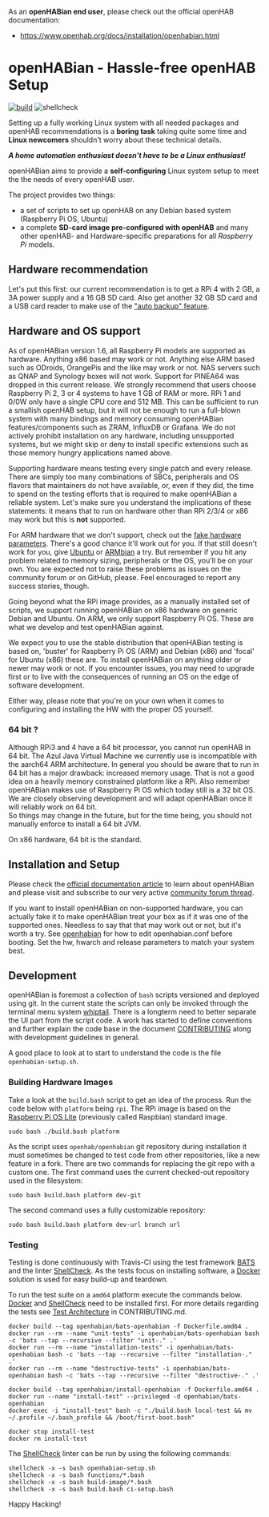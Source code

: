 ﻿As an **openHABian end user**, please check out the official openHAB
documentation:  
-   <https://www.openhab.org/docs/installation/openhabian.html>

# openHABian - Hassle-free openHAB Setup
[![build](https://travis-ci.org/openhab/openhabian.svg?branch=master)](https://travis-ci.com/github/openhab/openhabian)
![shellcheck](https://github.com/openhab/openhabian/workflows/shellcheck/badge.svg?branch=master)

Setting up a fully working Linux system with all needed packages and openHAB
recommendations is a **boring task** taking quite some time and
**Linux newcomers** shouldn't worry about these technical details.

***A home automation enthusiast doesn't have to be a Linux enthusiast!***

openHABian aims to provide a **self-configuring** Linux system setup to meet the
the needs of every openHAB user.

The project provides two things:

*   a set of scripts to set up openHAB on any Debian based system
    (Raspberry Pi OS, Ubuntu)
*   a complete **SD-card image pre-configured with openHAB** and many other
    openHAB- and Hardware-specific preparations for all *Raspberry Pi* models.

## Hardware recommendation
Let's put this first: our current recommendation is to get a RPi 4 with 2 GB,
a 3A power supply and a 16 GB SD card.
Also get another 32 GB SD card and a USB card reader to make use of the
["auto backup" feature](openhabian.md/#Auto-Backup).

## Hardware and OS support
As of openHABian version 1.6, all Raspberry Pi models are supported as hardware.
Anything x86 based may work or not. Anything else ARM based such as ODroids,
OrangePis and the like may work or not. NAS servers such as QNAP and Synology
boxes will not work. Support for PINEA64 was dropped in this current release.
We strongly recommend that users choose Raspberry Pi 2, 3 or 4 systems to have
1 GB of RAM or more. RPi 1 and 0/0W only have a single CPU core and 512 MB.
This can be sufficient to run a smallish openHAB setup, but it will
not be enough to run a full-blown system with many bindings and memory consuming
openHABian features/components such as ZRAM, InfluxDB or Grafana.
We do not actively prohibit installation on any hardware, including unsupported
systems, but we might skip or deny to install specific extensions such as those
memory hungry applications named above.

Supporting hardware means testing every single patch and every release. There
are simply too many combinations of SBCs, peripherals and OS flavors that
maintainers do not have available, or, even if they did, the time to spend on
the testing efforts that is required to make openHABian a reliable system.
Let's make sure you understand the implications of these statements: it means
that to run on hardware other than RPi 2/3/4 or x86 may work but this is
**not** supported.

For ARM hardware that we don't support, check out the [fake hardware parameters](openhabian.md/#fake-hardware-mode).
There's a good chance it'll work out for you. If that still doesn't work for
you, give [Ubuntu](https://ubuntu.com/download/iot) or [ARMbian](https://www.armbian.com/)
a try. But remember if you hit any problem related to memory sizing, peripherals
or the OS, you'll be on your own. You are expected not to raise these problems
as issues on the community forum or on GitHub, please. Feel encouraged to report
any success stories, though.

Going beyond what the RPi image provides, as a manually installed set of
scripts, we support running openHABian on x86 hardware on generic Debian and
Ubuntu. On ARM, we only support Raspberry Pi OS.
These are what we develop and test openHABian against.

We expect you to use the stable distribution that openHABian testing is based on,
'buster' for Raspberry Pi OS (ARM) and Debian (x86) and 'focal' for
Ubuntu (x86) these are.
To install openHABian on anything older or newer may work or not. If you
encounter issues, you may need to upgrade first or to live with the consequences
of running an OS on the edge of software development.

Either way, please note that you're on your own when it comes to configuring and
installing the HW with the proper OS yourself.

### 64 bit ?
Although RPi3 and 4 have a 64 bit processor, you cannot run openHAB in 64 bit.
The Azul Java Virtual Machine we currently use is incompatible with the aarch64
ARM architecture. In general you should be aware that to run in 64 bit has a
major drawback: increased memory usage. That is not a good idea on a heavily
memory constrained platform like a RPi. Also remember openHABian makes use of
Raspberry Pi OS which today still is a 32 bit OS.
We are closely observing development and will adapt openHABian once it will
reliably work on 64 bit.<br/>
So things may change in the future, but for the time being, you should not
manually enforce to install a 64 bit JVM.

On x86 hardware, 64 bit is the standard.

## Installation and Setup
Please check the [official documentation article](https://www.openhab.org/docs/installation/openhabian.html)
to learn about openHABian and please visit and subscribe to our very active
[community forum thread](https://community.openhab.org/t/13379).

If you want to install openHABian on non-supported hardware, you can actually
fake it to make openHABian treat your box as if it was one of the supported
ones. Needless to say that that may work out or not, but it's worth a try. See
[openhabian](openhabian.md) for how to edit openhabian.conf before booting. Set
the hw, hwarch and release parameters to match your system best.

## Development
openHABian is foremost a collection of `bash` scripts versioned and deployed
using git. In the current state the scripts can only be invoked through the
terminal menu system [whiptail](https://en.wikibooks.org/wiki/Bash_Shell_Scripting/Whiptail).
There is a longterm need to better separate the UI part from the script code. A
work has started to define conventions and further explain the code base in the
document [CONTRIBUTING](CONTRIBUTING.md) along with development guidelines in
general.

A good place to look at to start to understand the code is the file
`openhabian-setup.sh`.

### Building Hardware Images
Take a look at the `build.bash` script to get an idea of the process.
Run the code below with `platform` being `rpi`.
The RPi image is based on the [Raspberry Pi OS Lite](https://www.raspberrypi.org/downloads/raspberry-pi-os/)
(previously called Raspbian) standard image.
```
sudo bash ./build.bash platform
```

As the script uses `openhab/openhabian` git repository during installation it
must sometimes be changed to test code from other repositories, like a new
feature in a fork. There are two commands for replacing the git repo with a
custom one. The first command uses the current checked-out repository used in
the filesystem:
```
sudo bash build.bash platform dev-git
```
The second command uses a fully customizable repository:
```
sudo bash build.bash platform dev-url branch url
```

### Testing
Testing is done continuously with Travis-CI using the test framework
[BATS](https://github.com/bats-core/bats-core) and the linter
[ShellCheck](https://www.shellcheck.net/).  As the tests focus on installing
software, a [Docker](https://www.docker.com/) solution is used for easy build-up
and teardown.

To run the test suite on a `amd64` platform execute the commands below.
[Docker](https://www.docker.com/) and [ShellCheck](https://www.shellcheck.net/)
need to be installed first. For more details regarding the tests see
[Test Architecture](https://github.com/openhab/openhabian/blob/master/CONTRIBUTING.md#test-architecture)
in CONTRIBUTING.md.

```
docker build --tag openhabian/bats-openhabian -f Dockerfile.amd64 .
docker run --rm --name "unit-tests" -i openhabian/bats-openhabian bash -c 'bats --tap --recursive --filter "unit-." .'
docker run --rm --name "installation-tests" -i openhabian/bats-openhabian bash -c 'bats --tap --recursive --filter "installation-." .'
docker run --rm --name "destructive-tests" -i openhabian/bats-openhabian bash -c 'bats --tap --recursive --filter "destructive-." .'

docker build --tag openhabian/install-openhabian -f Dockerfile.amd64 .
docker run --name "install-test" --privileged -d openhabian/bats-openhabian
docker exec -i "install-test" bash -c "./build.bash local-test && mv ~/.profile ~/.bash_profile && /boot/first-boot.bash"

docker stop install-test
docker rm install-test
```

The [ShellCheck](https://www.shellcheck.net/) linter can be run by using the
following commands:
```
shellcheck -x -s bash openhabian-setup.sh
shellcheck -x -s bash functions/*.bash
shellcheck -x -s bash build-image/*.bash
shellcheck -x -s bash build.bash ci-setup.bash
```


Happy Hacking!
